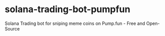 # solana-trading-bot-pumpfun
Solana Trading bot for sniping meme coins on Pump.fun  - Free and Open-Source
